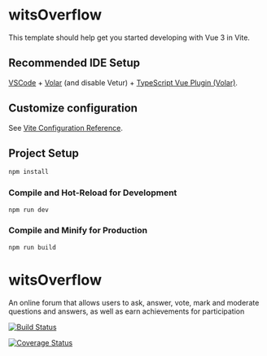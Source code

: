 # witsOverflow

This template should help get you started developing with Vue 3 in Vite.

## Recommended IDE Setup

[VSCode](https://code.visualstudio.com/) + [Volar](https://marketplace.visualstudio.com/items?itemName=johnsoncodehk.volar) (and disable Vetur) + [TypeScript Vue Plugin (Volar)](https://marketplace.visualstudio.com/items?itemName=johnsoncodehk.vscode-typescript-vue-plugin).

## Customize configuration

See [Vite Configuration Reference](https://vitejs.dev/config/).

## Project Setup

```sh
npm install
```

### Compile and Hot-Reload for Development

```sh
npm run dev
```

### Compile and Minify for Production

```sh
npm run build
```
# witsOverflow
An online forum that allows users to ask, answer, vote, mark and moderate questions and answers, as well as earn achievements for participation 

[![Build Status](https://circleci.com/gh/2103562/witsOverflow.svg?branch=Test/staging)](https://app.circleci.com/pipelines/github/2103562)

[![Coverage Status](https://coveralls.io/repos/github/2103562/witsOverflow/badge.svg?branch=Test/staging)](https://coveralls.io/github/2103562/witsOverflow?branch=Test/staging)
